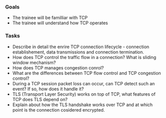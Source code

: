 ### Goals
- The trainee will be familliar with TCP
- The trainee will understand how TCP operates 


### Tasks
- Describe in detail the enrire TCP connection lifecycle - connection establishement, data transmissions and connection termination.
- How does TCP control the traffic flow in a connection? What is sliding window mechanism?
- How does TCP manages congestion conrol?
- What are the differences between TCP flow control and TCP congestion control?
- During a TCP session packet loss can occur, can TCP detect such an event? If so, how does it handle it?
- TLS (Transport Layer Security) works on top of TCP, what features of TCP does TLS depend on?
- Explain about how the TLS handshake works over TCP and at which point is the connection cosidered encrypted.
